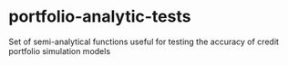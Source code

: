 portfolio-analytic-tests
========================

Set of semi-analytical functions useful for testing the accuracy of credit portfolio simulation models
